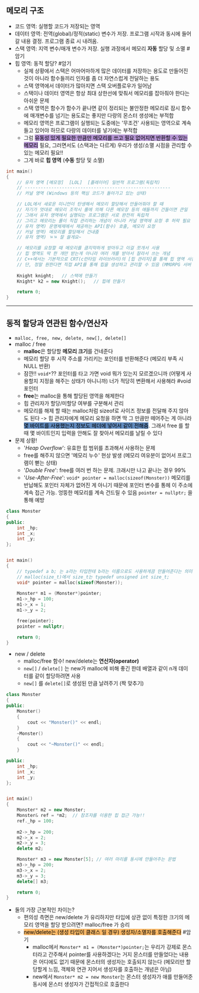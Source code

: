 ## 메모리 구조
- 코드 영역: 실행할 코드가 저장되는 영역
- 데이터 영역: 전역(global)/정적(static) 변수가 저장. 프로그램 시작과 동시에 들어갈 내용 결정. 프로그램 종료 시 내려옴.
- 스택 영역: 지역 변수/매개 변수가 저장. 실행 과정에서 메모리 **자동** 할당 및 소멸  #암기
- 힙 영역:  동적 할당? #암기
	- 실제 상황에서 스택은 어마어마하게 많은 데이터를 저장하는 용도로 만들어진 것이 아니라 함수들끼리 인자를 좀 더 자연스럽게 전달하는 용도
	- 스택 영역에서 데이터가 많아지면 스택 오버플로우가 일어남
	- 스택이나 데이터 영역은 항상 최대 상한선에 맞춰서 메모리를 잡아줘야 한다는 아쉬운 문제
	- 스택 영역은 함수가 함수가 끝나면 같이 정리되는 불안정한 메모리로 잠시 함수에 매개변수를 넘기는 용도로는 좋지만 다량의 몬스터 생성에는 부적합
	- 메모리 영역은 프로그램이 실행되는 도중에는 '무조건' 사용되는 영역으로 계속 들고 있어야 하므로 다량의 데이터를 넣기에는 부적합
	- 그럼 <mark style="background: #824CB496;">유동성 있게 필요한 만큼만 메모리를 쓰고 필요 없어지면 반환할 수 있는 메모리</mark> 필요, 그러면서도 (스택과는 다르게) 우리가 생성/소멸 시점을 관리할 수 있는 메모리 필요!!
	- 그게 바로 **힙 영역** (**수동** 할당 및 소멸)
```cpp
int main()
{
	// 유저 영역 [메모장]  [LOL]  [플레이어] 일반적 프로그램(독립적)
	// -------------------------------------------------------
	// 커널 영역 (Windows 등의 핵심 코드가 돌아가고 있는 상태)

	// LOL에서 새로운 미니언이 탄생해서 메모리 할당해서 만들어줘야 할 때
	// 자기가 멋대로 메모리 조작시 롤에 의해 다른 메모장 등의 애들까지 건들이면 큰일
	// 그래서 유저 영역에서 실행되는 프로그램은 서로 완전히 독립적
	// 그리고 메모리는 롤이 직접 관리하는 개념이 아니라 커널 영역에 요청 후 허락 필요
	// 유저 영역) 운영체제에서 제공하는 API(함수) 호출, 메모리 요청
	// 커널 영역) 메모리를 할당해서 건내줌
	// 유저 영역) ㄳㄳ 잘 쓸게요~

	// 메모리를 요청할 때 메모리를 큼지막하게 받아두고 이걸 쪼개서 사용
	// 힙 영역도 딱 한 개만 받는게 아니라 여러 개를 받아서 잘라서 쓰는 개념
	// C++에서는 기본적으로 CRT(c런타임 라이브러리)의 [힙 관리자]를 통해 힙 영역 사용
	// 단, 정말 원한다면 직접 API를 통해 힙을 생성하고 관리할 수 있음 (MMORPG 서버 메모리 풀링)
	
	Knight knight;   // 스택에 만들기
	Knight* k2 = new Knight();   // 힙에 만들기

	return 0;
}
```


***


## 동적 할당과 연관된 함수/연산자
- `malloc, free, new, delete, new[], delete[]`
- malloc /  free
	- **malloc**은 할당할 **메모리 크기**를 건네준다
	- 메모리 할당 후 시작 주소를 가리키는 포인터를 반환해준다 (메모리 부족 시  NULL 반환)
	- 잠깐!! `void*`?? 포인터를 타고 가면 void 뭐가 있는지 모르겠으니까 (어떻게 사용할지 지정을 해주는 상태가 아니니까) 너가 적당히 변환해서 사용해라 #void포인터
	- **free**는 malloc을 통해 할당된 영역을 해제한다
	- 힙 관리자가 할당/미할당 여부를 구분해서 관리
	- 메모리를 해제 할 때는 malloc처럼 sizeof로 사이즈 정보를 전달해 주지 않아도 된다 -> 힙 관리자에게 메모리 요청을 하면 딱 그 만큼만 떼어주는 게 아니라 <mark style="background: #0E4F9FA6;">몇 바이트를 사용했는지 정보도 헤더에 넣어서 같이 전해줌</mark>. 그래서 free 를 할 때 몇 바이트인지 입력을 안해도 잘 찾아서 메모리를 날릴 수 있다
- 문제 상황!
	- '*Heap Overflow*': 유효한 힙 범위를 초과해서 사용하는 문제
	- free를 해주지 않으면 '메모리 누수' 현상 발생 (메모리 여유분이 없어서 프로그램이 뻗는 상태)
	- '*Double Free*': free를 여러 번 하는 문제. 크래시만 나고 끝나는 경우 99%
	- '*Use-After-Free*': `void* pointer = malloc(sizeof(Monster))` 메모리를 반납해도 포인터 자체가 없어진 게 아니기 때문에 포인터 변수를 통헤 이 주소에 계속 접근 가능. 엉뚱한 메모리를 계속 건드릴 수 있음 `pointer = nullptr;` 을 통해 예방
```cpp
class Monster
{
public:
	int _hp;
	int _x;
	int _y;
};


int main()
{
	// typedef a b; 는 a라는 타입한테 b라는 이름으로도 사용하게끔 만들어준다는 의미
	// malloc(size_t)에서 size_t는 typedef unsigned int size_t; 
	void* pointer = malloc(sizeof(Monster));
	
	Monster* m1 = (Monster*)pointer;
	m1->_hp = 100;
	m1->_x = 1;
	m1->_y = 2;

	free(pointer);
	pointer = nullptr;

	return 0;
}
```
- new / delete
	- malloc/free 함수! new/delete는 **연산자(operator)**
	- `new[]` / `delete[]` 는 new가 malloc에 비해 좋긴 한데 배열과 같이 n개 데이터를 같이 할당하려면 사용
	- `new[]` 를 `delete[]`로 생성된 만큼 날려주기 (짝 맞추기)
```cpp
class Monster
{
public:
	Monster()
	{
		cout << "Monster()" << endl;
	}
	~Monster()
	{
		cout << "~Monster()" << endl;
	}

public:
	int _hp;
	int _x;
	int _y;
};


int main()
{
	Monster* m2 = new Monster; 
	Monster& ref = *m2;  // 참조자를 이용한 힙 접근 가능!!
	ref._hp = 100;
	
	m2->_hp = 200;
	m2->_x = 2;
	m2->_y = 3;
	delete m2;

	Monster* m3 = new Monster[5]; // 여러 마리를 동시에 만들어주는 문법
	m3->_hp = 200;
	m3->_x = 2;
	m3->_y = 3;
	delete[] m3;

	return 0;
}
```
- 둘의 가장 근본적인 차이는?
	- 편의성 측면은 new/delete 가 유리하지만 타입에 상관 없이 특정한 크기의 메모리 영역을 할당 받으려면? malloc/free 가 승리
	- <mark style="background: #FFAB45CF;">new/delete는 (생성 타입이 클래스 일 경우) 생성자/소멸자를 호출해준다</mark> #암기
		- malloc에서 `Monster* m1 = (Monster*)pointer;`는 우리가 강제로 몬스터라고 간주해서 pointer를 사용하겠다는 거지 몬스터를 만들었다는 내용은 어디에도 없기 때문에 몬스터의 생성자는 호출되지 않는다 (메모리만 할당할게 느낌, 객체와 연관 지어서 생성자를 호출하는 개념은 아님)
		- new에서 `Monster* m2 = new Monster`는 몬스터 생성자가 애를 만들어준 동시에 몬스터 생성자가 간접적으로 호출한다
	